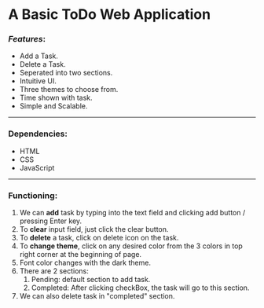 # A Basic ToDo Web Application

### ***Features***:
+ Add a Task.
+ Delete a Task.
+ Seperated into two sections.
+ Intuitive UI.
+ Three themes to choose from.
+ Time shown with task.
+ Simple and Scalable.
-----------------------
### Dependencies:
+ HTML
+ CSS
+ JavaScript
-----------------------
### Functioning:
1. We can **add** task by typing into the text field and clicking add button / pressing Enter key.
2. To **clear** input field, just click the clear button.
3. To **delete** a task, click on delete icon on the task.
4. To **change theme**, click on any desired color from the 3 colors in top right corner at the beginning of page.
5. Font color changes with the dark theme.
6. There are 2 sections:
   1. Pending: default section to add task.
   2. Completed: After clicking checkBox, the task will go to this section.
7. We can also delete task in "completed" section.
